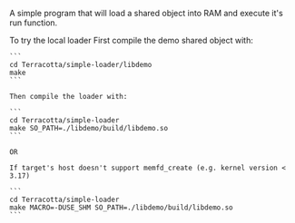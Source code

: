A simple program that will load a shared object into RAM and execute it's run function.

To try the local loader
    First compile the demo shared object with:

    ```
    cd Terracotta/simple-loader/libdemo
    make
    ```

    Then compile the loader with:
    
    ```
    cd Terracotta/simple-loader
    make SO_PATH=./libdemo/build/libdemo.so
    ```

    OR

    If target's host doesn't support memfd_create (e.g. kernel version < 3.17)

    ```
    cd Terracotta/simple-loader
    make MACRO=-DUSE_SHM SO_PATH=./libdemo/build/libdemo.so
    ```